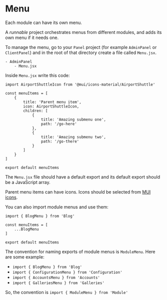 # Menu

Each module can have its own menu.

A *runnable* project orchestrates menus from different modules, and adds its own menu if it needs one.

To manage the menu, go to your `Panel` project (for example `AdminPanel` or `ClientPanel`) and in the root of that directory create a file called `Menu.jsx`.

```
- AdminPanel
    - Menu.jsx
```

Inside `Menu.jsx` write this code:

```
import AirportShuttleIcon from '@mui/icons-material/AirportShuttle'

const menuItems = [
    {
        title: 'Parent menu item',
        icon: AirportShuttleIcon,
        children: [
            {
                title: 'Amazing submenu one',
                path: '/go-here'
            },
            {
                title: 'Amazing submenu two',
                path: '/go-there'
            }
        ]
    }
]

export default menuItems
```

The `Menu.jsx` file should have a default export and its default export should be a JavaScript array.

Parent menu items can have icons. Icons should be selected from [MUI icons](https://mui.com/material-ui/material-icons/).

You can also import module menus and use them:

```
import { BlogMenu } from 'Blog'

const menuItems = [
    ...BlogMenu
]

export default menuItems
```

The convention for naming exports of module menus is `ModuleMenu`. Here are some example:

- `import { BlogMenu } from 'Blog'`
- `import { ConfigurationMenu } from 'Configuration'`
- `import { AccountsMenu } from 'Accounts'`
- `import { GalleriesMenu } from 'Galleries'`

So, the convention is `import { ModuleMenu } from 'Module'`
